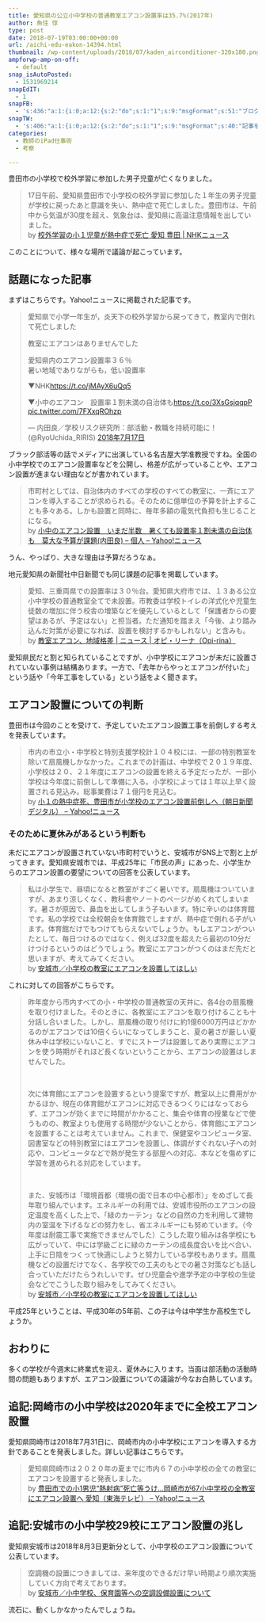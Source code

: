 ```yaml
---
title: 愛知県の公立小中学校の普通教室エアコン設置率は35.7%(2017年)
author: 魚住 惇
type: post
date: 2018-07-19T03:00:00+00:00
url: /aichi-edu-eakon-14394.html
thumbnail: /wp-content/uploads/2018/07/kaden_airconditioner-320x180.png
ampforwp-amp-on-off:
  - default
snap_isAutoPosted:
  - 1531969214
snapEdIT:
  - 1
snapFB:
  - 's:436:"a:1:{i:0;a:12:{s:2:"do";s:1:"1";s:9:"msgFormat";s:51:"ブログを更新しました！%TITLE% %SITENAME%";s:8:"postType";s:1:"A";s:9:"isAutoImg";s:1:"A";s:8:"imgToUse";s:0:"";s:9:"isAutoURL";s:1:"A";s:8:"urlToUse";s:0:"";s:4:"doFB";i:0;s:8:"isPosted";s:1:"1";s:4:"pgID";s:32:"627487850654942_1984093368327710";s:7:"postURL";s:62:"http://www.facebook.com/627487850654942/posts/1984093368327710";s:5:"pDate";s:19:"2018-07-19 03:00:14";}}";'
snapTW:
  - 's:406:"a:1:{i:0;a:12:{s:2:"do";s:1:"1";s:9:"msgFormat";s:40:"記事を書きました: %TITLE%  %URL%";s:8:"attchImg";s:1:"1";s:9:"isAutoImg";s:1:"A";s:8:"imgToUse";s:0:"";s:9:"isAutoURL";s:1:"A";s:8:"urlToUse";s:0:"";s:4:"doTW";i:0;s:8:"isPosted";s:1:"1";s:4:"pgID";s:19:"1019778920671948801";s:7:"postURL";s:56:"https://twitter.com/jun3010me/status/1019778920671948801";s:5:"pDate";s:19:"2018-07-19 03:00:16";}}";'
categories:
  - 教師のiPad仕事術
  - 考察

---
```

豊田市の小学校で校外学習に参加した男子児童が亡くなりました。

> 17日午前、愛知県豊田市で小学校の校外学習に参加した１年生の男子児童が学校に戻ったあと意識を失い、熱中症で死亡しました。豊田市は、午前中から気温が30度を超え、気象台は、愛知県に高温注意情報を出していました。  
> by <a title="校外学習の小１児童が熱中症で死亡 愛知 豊田 | NHKニュース" href="https://www3.nhk.or.jp/news/html/20180717/k10011536821000.html" target="_blank" rel="noopener noreferrer">校外学習の小１児童が熱中症で死亡 愛知 豊田 | NHKニュース</a>

このことについて、様々な場所で議論が起こっています。

## 話題になった記事

まずはこちらです。Yahoo!ニュースに掲載された記事です。

<blockquote class="twitter-tweet" data-lang="ja">
  <p dir="ltr" lang="ja">
    愛知県で小学一年生が，炎天下の校外学習から戻ってきて，教室内で倒れて死亡しました
  </p>
  <p>
    教室にエアコンはありませんでした
  </p>
  <p>
    愛知県内のエアコン設置率３６％<br /> 暑い地域でありながらも，低い設置率
  </p>
  <p>
    ▼NHK<a href="https://t.co/jMAyX6uQq5">https://t.co/jMAyX6uQq5</a>
  </p>
  <p>
    ▼小中のエアコン　設置率１割未満の自治体も<a href="https://t.co/3XsGsjqqpP">https://t.co/3XsGsjqqpP</a> <a href="https://t.co/7FXxqROhzp">pic.twitter.com/7FXxqROhzp</a>
  </p>
  <p>
    — 内田良／学校リスク研究所：部活動・教職を持続可能に！ (@RyoUchida_RIRIS) <a href="https://twitter.com/RyoUchida_RIRIS/status/1019176152026378240?ref_src=twsrc%5Etfw">2018年7月17日</a>
  </p>
</blockquote>



ブラック部活等の話でメディアに出演している名古屋大学准教授ですね。全国の小中学校でのエアコン設置率などを公開し、格差が広がっていることや、エアコン設置が進まない理由などが書かれています。

> 市町村としては、自治体内のすべての学校のすべての教室に、一斉にエアコンを導入することが求められる。そのために億単位の予算を計上することも多々ある。しかも設置と同時に、毎年多額の電気代負担も生じることになる。  
> by <a title="小中のエアコン設置　いまだ半数　暑くても設置率１割未満の自治体も　莫大な予算が課題(内田良) - 個人 - Yahoo!ニュース" href="https://news.yahoo.co.jp/byline/ryouchida/20180717-00089626/" target="_blank" rel="noopener noreferrer">小中のエアコン設置　いまだ半数　暑くても設置率１割未満の自治体も　莫大な予算が課題(内田良) &#8211; 個人 &#8211; Yahoo!ニュース</a>

うん、やっぱり、大きな理由は予算だろうなぁ。

地元愛知県の新聞社中日新聞でも同じ課題の記事を掲載しています。

> 愛知、三重両県での設置率は３０％台。愛知県大府市では、１３ある公立小中学校の普通教室全てで未設置。市教委は学校トイレの洋式化や児童生徒数の増加に伴う校舎の増築などを優先しているとして「保護者からの要望はあるが、予定はない」と担当者。ただ通知を踏まえ「今後、より踏み込んだ対策が必要になれば、設置を検討するかもしれない」と含みも。  
> by <a title="教室エアコン、地域格差 | ニュース | オピ・リーナ（Opi-rina）" href="http://opi-rina.chunichi.co.jp/topic/20180610-2.html" target="_blank" rel="noopener noreferrer">教室エアコン、地域格差 | ニュース | オピ・リーナ（Opi-rina）</a>

愛知県民だと割と知られていることですが、小中学校にエアコンが未だに設置されていない事例は結構あります。一方で、「去年からやっとエアコンが付いた」という話や「今年工事をしている」という話をよく聞きます。

## エアコン設置についての判断

豊田市は今回のことを受けて、予定していたエアコン設置工事を前倒しする考えを発表しています。

> 市内の市立小・中学校と特別支援学校計１０４校には、一部の特別教室を除いて扇風機しかなかった。これまでの計画は、中学校で２０１９年度、小学校は２０、２１年度にエアコンの設置を終える予定だったが、一部小学校は今年度に前倒しして準備に入る。小学校によっては１年以上早く設置される見込み。総事業費は７１億円を見込む。  
> by <a title="小１の熱中症死、豊田市が小学校のエアコン設置前倒しへ（朝日新聞デジタル） - Yahoo!ニュース" href="https://headlines.yahoo.co.jp/hl?a=20180718-00000052-asahi-soci" target="_blank" rel="noopener noreferrer">小１の熱中症死、豊田市が小学校のエアコン設置前倒しへ（朝日新聞デジタル） &#8211; Yahoo!ニュース</a>

### そのために夏休みがあるという判断も

未だにエアコンが設置されていない市町村でいうと、安城市がSNS上で割と上がってきます。愛知県安城市では、平成25年に「市民の声」にあった、小学生からのエアコン設置の要望についての回答を公表しています。

> 私は小学生で、昼頃になると教室がすごく暑いです。扇風機はついていますが、あまり涼しくなく、教科書やノートのページがめくれてしまいます。暑さが原因で、鼻血を出してしまう子もいます。特に辛いのは体育館です。私の学校では全校朝会を体育館でしますが、熱中症で倒れる子がいます。体育館だけでもつけてもらえないでしょうか。もしエアコンがついたとして、毎日つけるのではなく、例えば32度を超えたら最初の10分だけつけるというのはどうでしょう。教室にエアコンがつくのはまだ先だと思いますが、考えてみてください。  
> by <a title="安城市／小学校の教室にエアコンを設置してほしい" href="https://www.city.anjo.aichi.jp/shisei/jouhou-hassin/201301koe/201308-3.html" target="_blank" rel="noopener noreferrer">安城市／小学校の教室にエアコンを設置してほしい</a>

これに対しての回答がこちらです。

> 昨年度から市内すべての小・中学校の普通教室の天井に、各4台の扇風機を取り付けました。そのときに、各教室にエアコンを取り付けることも十分話し合いました。しかし、扇風機の取り付けに約1億6000万円ほどかかるのがエアコンでは10倍くらいになってしまうこと、夏の暑さが厳しい夏休み中は学校にいないこと、すでにストーブは設置してあり実際にエアコンを使う時期がそれほど長くないということから、エアコンの設置はしませんでした。
> 
> &nbsp;
> 
> 次に体育館にエアコンを設置するという提案ですが、教室以上に費用がかかるほか、現在の体育館がエアコンに対応できるつくりにはなっておらず、エアコンが効くまでに時間がかかること、集会や体育の授業などで使うものの、教室よりも使用する時間が少ないことから、体育館にエアコンを設置することは考えていません。これまで、保健室やコンピュータ室、図書室などの特別教室にはエアコンを設置し、体調がすぐれない子への対応や、コンピュータなどで熱が発生する部屋への対応、本などを傷めずに学習を進められる対応をしています。
> 
> &nbsp;
> 
> また、安城市は「環境首都（環境の面で日本の中心都市）」をめざして長年取り組んでいます。エネルギーの利用では、安城市役所のエアコンの設定温度を高くした上で、「緑のカーテン」などの自然の力を利用して建物内の室温を下げるなどの努力をし、省エネルギーにも努めています。（今年度は耐震工事で実施できませんでした）こうした取り組みは各学校にも広がっていて、中には学級ごとに緑のカーテンの成長度合いを比べ合い、上手に日陰をつくって快適にしようと努力している学校もあります。扇風機などの設置だけでなく、各学校での工夫のもとでの暑さ対策なども話し合っていただけたらうれしいです。ぜひ児童会や進学予定の中学校の生徒会などでこうした取り組みをしてみてください。  
> by <a title="安城市／小学校の教室にエアコンを設置してほしい" href="https://www.city.anjo.aichi.jp/shisei/jouhou-hassin/201301koe/201308-3.html" target="_blank" rel="noopener noreferrer">安城市／小学校の教室にエアコンを設置してほしい</a>

平成25年ということは、平成30年の5年前、この子は今は中学生か高校生でしょうか。

## おわりに

多くの学校が今週末に終業式を迎え、夏休みに入ります。当面は部活動の活動時間の問題もありますが、エアコン設置についての議論が今なお白熱しています。

## 追記:岡崎市の小中学校は2020年までに全校エアコン設置

愛知県岡崎市は2018年7月31日に、岡崎市内の小中学校にエアコンを導入する方針であることを発表しました。詳しい記事はこちらです。

> 愛知県岡崎市は２０２０年の夏までに市内６７の小中学校の全ての教室にエアコンを設置すると発表しました。  
> by <a href="https://headlines.yahoo.co.jp/hl?a=20180731-00004264-tokaiv-l23" title="豊田市での小1男児“熱射病”死亡等うけ…岡崎市が67小中学校の全教室にエアコン設置へ 愛知（東海テレビ） - Yahoo!ニュース" target="_blank" rel="noopener noreferrer">豊田市での小1男児“熱射病”死亡等うけ…岡崎市が67小中学校の全教室にエアコン設置へ 愛知（東海テレビ） &#8211; Yahoo!ニュース</a>

## 追記:安城市の小中学校29校にエアコン設置の兆し

愛知県安城市は2018年8月3日更新分として、小中学校のエアコン設置について公表しています。

> 空調機の設置につきましては、来年度のできるだけ早い時期より順次実施していく方向で考えております。  
> by <a href="https://www.city.anjo.aichi.jp/shisei/jouhou-hassin/2018koe/20180751.html" title="安城市／小中学校、保育園等への空調設備設置について" target="_blank" rel="noopener noreferrer">安城市／小中学校、保育園等への空調設備設置について</a>

流石に、動くしかなかったんでしょうね。